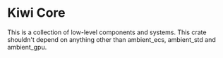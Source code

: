 # Kiwi Core

This is a collection of low-level components and systems. This crate shouldn't depend on anything other than ambient_ecs, ambient_std and ambient_gpu.
